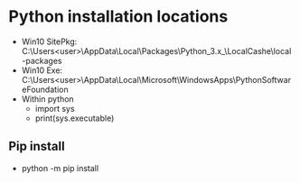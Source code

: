 # Python installation locations
- Win10 SitePkg: C:\Users\<user>\AppData\Local\Packages\Python_3.x_\LocalCashe\local-packages
- Win10 Exe:     C:\Users\<user>\AppData\Local\Microsoft\WindowsApps\PythonSoftwareFoundation
- Within python
  - import sys
  - print(sys.executable)

## Pip install
- python -m pip install <package>
